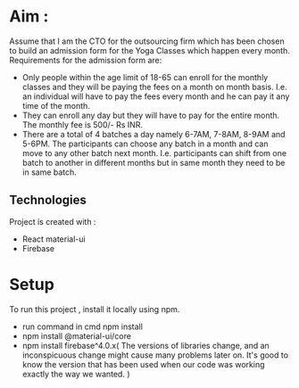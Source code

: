 # Aim : 
Assume that I am the CTO for the outsourcing firm which has been chosen to build an admission form for the Yoga Classes which happen every month. Requirements for the admission form are:

* Only people within the age limit of 18-65 can enroll for the monthly classes and they will be paying the fees on a month on month basis. I.e. an individual will have to pay the fees every month and he can pay it any time of the month.
* They can enroll any day but they will have to pay for the entire month. The monthly fee is 500/- Rs INR.
* There are a total of 4 batches a day namely 6-7AM, 7-8AM, 8-9AM and 5-6PM. The participants can choose any batch in a month and can move to any other batch next month. I.e. participants can shift from one batch to another in different months but in same month they need to be in same batch.


 ## Technologies
 Project is created with :
 
 *   React material-ui
 *   Firebase
 
# Setup
To run this project , install it locally using npm.
* run command in cmd npm install
* npm install @material-ui/core
* npm install firebase^4.0.x( The versions of libraries change, and an inconspicuous change might cause many problems later on. It's good to know the version that has been used when our code was working exactly the way we wanted. )
